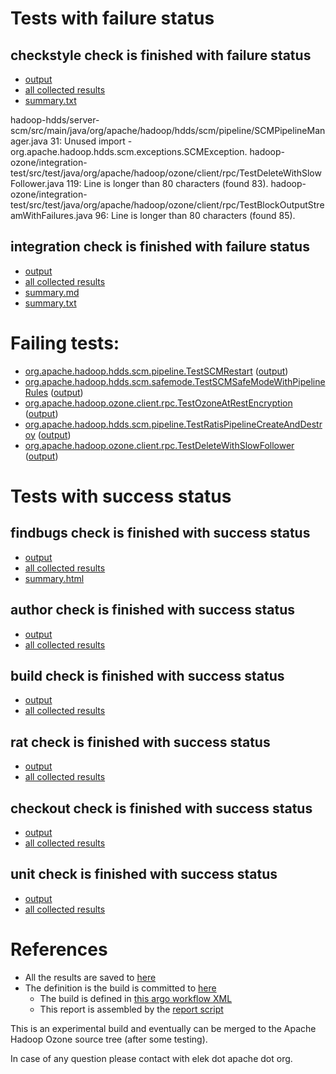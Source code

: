 # Tests with failure status

## checkstyle check is finished with failure status

   * [output](https://raw.githubusercontent.com/elek/ozone-ci-03/master/pr/pr-hdds-1569-6l6kj/checkstyle/output.log)
   * [all collected results](https://github.com/elek/ozone-ci-03/tree/master/pr/pr-hdds-1569-6l6kj/checkstyle)
   * [summary.txt](https://github.com/elek/ozone-ci-03/tree/master/pr/pr-hdds-1569-6l6kj/checkstyle/summary.txt)

hadoop-hdds/server-scm/src/main/java/org/apache/hadoop/hdds/scm/pipeline/SCMPipelineManager.java
 31: Unused import - org.apache.hadoop.hdds.scm.exceptions.SCMException.
hadoop-ozone/integration-test/src/test/java/org/apache/hadoop/ozone/client/rpc/TestDeleteWithSlowFollower.java
 119: Line is longer than 80 characters (found 83).
hadoop-ozone/integration-test/src/test/java/org/apache/hadoop/ozone/client/rpc/TestBlockOutputStreamWithFailures.java
 96: Line is longer than 80 characters (found 85).

## integration check is finished with failure status

   * [output](https://raw.githubusercontent.com/elek/ozone-ci-03/master/pr/pr-hdds-1569-6l6kj/integration/output.log)
   * [all collected results](https://github.com/elek/ozone-ci-03/tree/master/pr/pr-hdds-1569-6l6kj/integration)
   * [summary.md](https://github.com/elek/ozone-ci-03/tree/master/pr/pr-hdds-1569-6l6kj/integration/summary.md)
   * [summary.txt](https://github.com/elek/ozone-ci-03/tree/master/pr/pr-hdds-1569-6l6kj/integration/summary.txt)

# Failing tests: 

 * [org.apache.hadoop.hdds.scm.pipeline.TestSCMRestart](hadoop-ozone/integration-test/org.apache.hadoop.hdds.scm.pipeline.TestSCMRestart.txt) ([output](hadoop-ozone/integration-test/org.apache.hadoop.hdds.scm.pipeline.TestSCMRestart-output.txt))
 * [org.apache.hadoop.hdds.scm.safemode.TestSCMSafeModeWithPipelineRules](hadoop-ozone/integration-test/org.apache.hadoop.hdds.scm.safemode.TestSCMSafeModeWithPipelineRules.txt) ([output](hadoop-ozone/integration-test/org.apache.hadoop.hdds.scm.safemode.TestSCMSafeModeWithPipelineRules-output.txt))
 * [org.apache.hadoop.ozone.client.rpc.TestOzoneAtRestEncryption](hadoop-ozone/integration-test/org.apache.hadoop.ozone.client.rpc.TestOzoneAtRestEncryption.txt) ([output](hadoop-ozone/integration-test/org.apache.hadoop.ozone.client.rpc.TestOzoneAtRestEncryption-output.txt))
 * [org.apache.hadoop.hdds.scm.pipeline.TestRatisPipelineCreateAndDestroy](hadoop-ozone/integration-test/org.apache.hadoop.hdds.scm.pipeline.TestRatisPipelineCreateAndDestroy.txt) ([output](hadoop-ozone/integration-test/org.apache.hadoop.hdds.scm.pipeline.TestRatisPipelineCreateAndDestroy-output.txt))
 * [org.apache.hadoop.ozone.client.rpc.TestDeleteWithSlowFollower](hadoop-ozone/integration-test/org.apache.hadoop.ozone.client.rpc.TestDeleteWithSlowFollower.txt) ([output](hadoop-ozone/integration-test/org.apache.hadoop.ozone.client.rpc.TestDeleteWithSlowFollower-output.txt))


# Tests with success status

## findbugs check is finished with success status

   * [output](https://raw.githubusercontent.com/elek/ozone-ci-03/master/pr/pr-hdds-1569-6l6kj/findbugs/output.log)
   * [all collected results](https://github.com/elek/ozone-ci-03/tree/master/pr/pr-hdds-1569-6l6kj/findbugs)
   * [summary.html](https://elek.github.io/ozone-ci-03/pr/pr-hdds-1569-6l6kj/findbugs/summary.html)


## author check is finished with success status

   * [output](https://raw.githubusercontent.com/elek/ozone-ci-03/master/pr/pr-hdds-1569-6l6kj/author/output.log)
   * [all collected results](https://github.com/elek/ozone-ci-03/tree/master/pr/pr-hdds-1569-6l6kj/author)


## build check is finished with success status

   * [output](https://raw.githubusercontent.com/elek/ozone-ci-03/master/pr/pr-hdds-1569-6l6kj/build/output.log)
   * [all collected results](https://github.com/elek/ozone-ci-03/tree/master/pr/pr-hdds-1569-6l6kj/build)


## rat check is finished with success status

   * [output](https://raw.githubusercontent.com/elek/ozone-ci-03/master/pr/pr-hdds-1569-6l6kj/rat/output.log)
   * [all collected results](https://github.com/elek/ozone-ci-03/tree/master/pr/pr-hdds-1569-6l6kj/rat)


## checkout check is finished with success status

   * [output](https://raw.githubusercontent.com/elek/ozone-ci-03/master/pr/pr-hdds-1569-6l6kj/checkout/output.log)
   * [all collected results](https://github.com/elek/ozone-ci-03/tree/master/pr/pr-hdds-1569-6l6kj/checkout)


## unit check is finished with success status

   * [output](https://raw.githubusercontent.com/elek/ozone-ci-03/master/pr/pr-hdds-1569-6l6kj/unit/output.log)
   * [all collected results](https://github.com/elek/ozone-ci-03/tree/master/pr/pr-hdds-1569-6l6kj/unit)




# References

 * All the results are saved to [here](https://github.com/elek/ozone-ci-03/tree/master/pr/pr-hdds-1569-6l6kj/)
 * The definition is the build is committed to [here](https://github.com/elek/argo-ozone)
    * The build is defined in [this argo workflow XML](https://github.com/elek/argo-ozone/blob/master/ozone-build.yaml)
    * This report is assembled by the [report script](https://github.com/elek/argo-ozone/blob/master/scripts/report.sh)

This is an experimental build and eventually can be merged to the Apache Hadoop Ozone source tree (after some testing).

In case of any question please contact with elek dot apache dot org.
